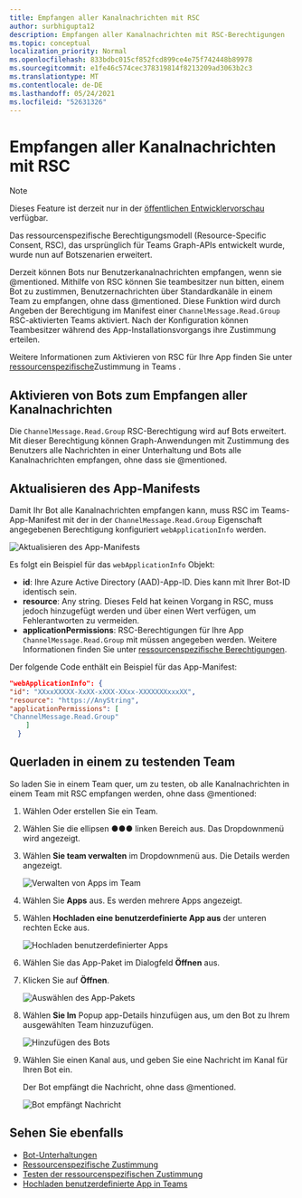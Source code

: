 ```yaml
---
title: Empfangen aller Kanalnachrichten mit RSC
author: surbhigupta12
description: Empfangen aller Kanalnachrichten mit RSC-Berechtigungen
ms.topic: conceptual
localization_priority: Normal
ms.openlocfilehash: 833bdbc015cf852fcd899ce4e75f742448b89978
ms.sourcegitcommit: e1fe46c574cec378319814f8213209ad3063b2c3
ms.translationtype: MT
ms.contentlocale: de-DE
ms.lasthandoff: 05/24/2021
ms.locfileid: "52631326"
---
```

# <a name="receive-all-channel-messages-with-rsc"></a>Empfangen aller Kanalnachrichten mit RSC

> [!NOTE]
> Dieses Feature ist derzeit nur in der [öffentlichen Entwicklervorschau](../../../resources/dev-preview/developer-preview-intro.md) verfügbar.

Das ressourcenspezifische Berechtigungsmodell (Resource-Specific Consent, RSC), das ursprünglich für Teams Graph-APIs entwickelt wurde, wurde nun auf Botszenarien erweitert.

Derzeit können Bots nur Benutzerkanalnachrichten empfangen, wenn sie @mentioned. Mithilfe von RSC können Sie teambesitzer nun bitten, einem Bot zu zustimmen, Benutzernachrichten über Standardkanäle in einem Team zu empfangen, ohne dass @mentioned. Diese Funktion wird durch Angeben der Berechtigung im Manifest einer `ChannelMessage.Read.Group` RSC-aktivierten Teams aktiviert. Nach der Konfiguration können Teambesitzer während des App-Installationsvorgangs ihre Zustimmung erteilen.

Weitere Informationen zum Aktivieren von RSC für Ihre App finden Sie unter [ressourcenspezifische](/microsoftteams/platform/graph-api/rsc/resource-specific-consent#update-your-teams-app-manifest)Zustimmung in Teams .

## <a name="enable-bots-to-receive-all-channel-messages"></a>Aktivieren von Bots zum Empfangen aller Kanalnachrichten

Die `ChannelMessage.Read.Group` RSC-Berechtigung wird auf Bots erweitert. Mit dieser Berechtigung können Graph-Anwendungen mit Zustimmung des Benutzers alle Nachrichten in einer Unterhaltung und Bots alle Kanalnachrichten empfangen, ohne dass sie @mentioned.

## <a name="update-app-manifest"></a>Aktualisieren des App-Manifests

Damit Ihr Bot alle Kanalnachrichten empfangen kann, muss RSC im Teams-App-Manifest mit der in der `ChannelMessage.Read.Group` Eigenschaft angegebenen Berechtigung konfiguriert `webApplicationInfo` werden.

![Aktualisieren des App-Manifests](~/bots/how-to/conversations/Media/appmanifest.png)

Es folgt ein Beispiel für das `webApplicationInfo` Objekt:

* **id**: Ihre Azure Active Directory (AAD)-App-ID. Dies kann mit Ihrer Bot-ID identisch sein.
* **resource**: Any string. Dieses Feld hat keinen Vorgang in RSC, muss jedoch hinzugefügt werden und über einen Wert verfügen, um Fehlerantworten zu vermeiden.
* **applicationPermissions**: RSC-Berechtigungen für Ihre App `ChannelMessage.Read.Group` mit müssen angegeben werden. Weitere Informationen finden Sie unter [ressourcenspezifische Berechtigungen](/microsoftteams/platform/graph-api/rsc/resource-specific-consent#resource-specific-permissions).

Der folgende Code enthält ein Beispiel für das App-Manifest:

```json
"webApplicationInfo": {
"id": "XXxxXXXXX-XxXX-xXXX-XXxx-XXXXXXXxxxXX",
"resource": "https://AnyString",
"applicationPermissions": [
"ChannelMessage.Read.Group"
    ]
  }
```

## <a name="sideload-in-a-team-to-test"></a>Querladen in einem zu testenden Team

So laden Sie in einem Team quer, um zu testen, ob alle Kanalnachrichten in einem Team mit RSC empfangen werden, ohne dass @mentioned:

1. Wählen Oder erstellen Sie ein Team.
1. Wählen Sie die ellipsen &#x25CF;&#x25CF;&#x25CF; linken Bereich aus. Das Dropdownmenü wird angezeigt.
1. Wählen **Sie team verwalten** im Dropdownmenü aus. Die Details werden angezeigt.

   ![Verwalten von Apps im Team](~/bots/how-to/conversations/Media/managingteam.png)

1. Wählen Sie **Apps** aus. Es werden mehrere Apps angezeigt.
1. Wählen **Hochladen eine benutzerdefinierte App aus** der unteren rechten Ecke aus.

    ![Hochladen benutzerdefinierter Apps](~/bots/how-to/conversations/Media/uploadingcustomapp.png)

1. Wählen Sie das App-Paket im Dialogfeld **Öffnen** aus.
1. Klicken Sie auf **Öffnen**.

    ![Auswählen des App-Pakets](~/bots/how-to/conversations/Media/selectapppackage.png)

1. Wählen **Sie Im** Popup app-Details hinzufügen aus, um den Bot zu Ihrem ausgewählten Team hinzuzufügen.

    ![Hinzufügen des Bots](~/bots/how-to/conversations/Media/addingbot.png)

1. Wählen Sie einen Kanal aus, und geben Sie eine Nachricht im Kanal für Ihren Bot ein.

    Der Bot empfängt die Nachricht, ohne dass @mentioned.

    ![Bot empfängt Nachricht](~/bots/how-to/conversations/Media/botreceivingmessage.png)

## <a name="see-also"></a>Sehen Sie ebenfalls

* [Bot-Unterhaltungen](/microsoftteams/platform/bots/how-to/conversations/conversation-basics)
* [Ressourcenspezifische Zustimmung](/microsoftteams/resource-specific-consent)
* [Testen der ressourcenspezifischen Zustimmung](/microsoftteams/platform/graph-api/rsc/test-resource-specific-consent)
* [Hochladen benutzerdefinierte App in Teams](~/concepts/deploy-and-publish/apps-upload.md)
